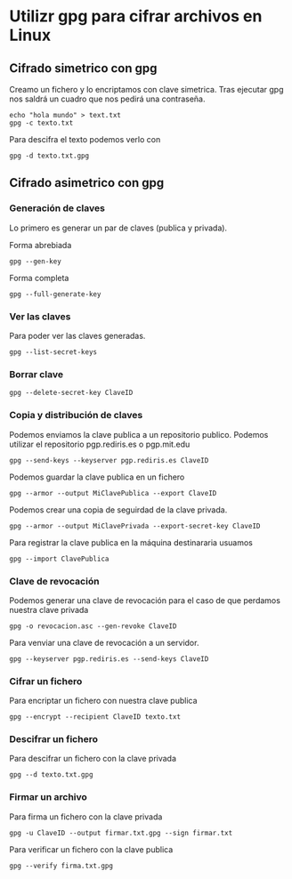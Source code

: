 # Utilizr gpg para cifrar archivos en Linux

<!-- Revisar
https://www.genbeta.com/desarrollo/manual-de-gpg-cifra-y-envia-datos-de-forma-segura -->

## Cifrado simetrico con gpg

Creamo un fichero y lo encriptamos con clave simetrica.
Tras ejecutar gpg nos saldrá un cuadro que nos pedirá una contraseña.

``` shell
echo "hola mundo" > text.txt
gpg -c texto.txt
```

Para descifra el texto podemos verlo con

``` shell
gpg -d texto.txt.gpg
```

## Cifrado asimetrico con gpg

### Generación de claves

Lo primero es generar un par de claves (publica y privada).

Forma abrebiada

``` shell
gpg --gen-key
```

Forma completa

``` shell
gpg --full-generate-key
```

### Ver las claves

Para poder ver las claves generadas.

``` shell
gpg --list-secret-keys
```

### Borrar clave

``` shell
gpg --delete-secret-key ClaveID
```

### Copia y distribución de claves

Podemos enviamos la clave publica a un repositorio publico. Podemos utilizar el repositorio pgp.rediris.es o pgp.mit.edu

``` shell
gpg --send-keys --keyserver pgp.rediris.es ClaveID
```

Podemos guardar la clave publica en un fichero

``` shell
gpg --armor --output MiClavePublica --export ClaveID
```

Podemos crear una copia de seguirdad de la clave privada.

``` shell
gpg --armor --output MiClavePrivada --export-secret-key ClaveID
```

Para registrar la clave publica en la máquina destinararia usuamos

``` shell
gpg --import ClavePublica
```

### Clave de revocación

Podemos generar una clave de revocación para el caso de que perdamos nuestra clave privada

``` shell
gpg -o revocacion.asc --gen-revoke ClaveID
```

Para venviar una clave de revocación a un servidor.

``` shell
gpg --keyserver pgp.rediris.es --send-keys ClaveID
```

### Cifrar un fichero

Para encriptar un fichero con nuestra clave publica

``` shell
gpg --encrypt --recipient ClaveID texto.txt
```

### Descifrar un fichero

Para descifrar un fichero con la clave privada

``` shell
gpg --d texto.txt.gpg
```

### Firmar un archivo

Para firma un fichero con la clave privada

``` shell
gpg -u ClaveID --output firmar.txt.gpg --sign firmar.txt 
```

Para verificar un fichero con la clave publica

``` shell
gpg --verify firma.txt.gpg
```
